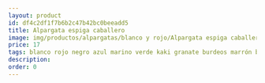 ```yaml
---
layout: product
id: df4c2df1f7b6b2c47b42bc0beeadd5
title: Alpargata espiga caballero 
image: img/productos/alpargatas/blanco y rojo/Alpargata espiga caballero =17=blanco rojo negro azul marino verde kaki granate burdeos marrón beige.webp
price: 17
tags: blanco rojo negro azul marino verde kaki granate burdeos marrón beige
description: 
order: 0
---
```

